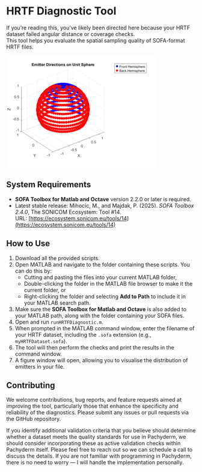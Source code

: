 # HRTF Diagnostic Tool

If you’re reading this, you’ve likely been directed here because your HRTF dataset failed angular distance or coverage checks.  
This tool helps you evaluate the spatial sampling quality of SOFA-format HRTF files.

<img src="EmitterDirectionsOnUnitSphere.png" alt="Diagram" width="400" />

## System Requirements

- **SOFA Toolbox for Matlab and Octave** version 2.2.0 or later is required.  
- Latest stable release: Mihocic, M., and Majdak, P. (2025). *SOFA Toolbox 2.4.0*, The SONICOM Ecosystem: Tool #14.  
  URL: [https://ecosystem.sonicom.eu/tools/14](https://ecosystem.sonicom.eu/tools/14)

## How to Use

1. Download all the provided scripts.  
2. Open MATLAB and navigate to the folder containing these scripts. You can do this by:  
   - Cutting and pasting the files into your current MATLAB folder,  
   - Double-clicking the folder in the MATLAB file browser to make it the current folder, or  
   - Right-clicking the folder and selecting **Add to Path** to include it in your MATLAB search path.  
3. Make sure the **SOFA Toolbox for Matlab and Octave** is also added to your MATLAB path, along with the folder containing your SOFA files.  
4. Open and run `runHRTFDiagnostic.m`.  
5. When prompted in the MATLAB command window, enter the filename of your HRTF dataset, including the `.sofa` extension (e.g., `myHRTFDataset.sofa`).  
6. The tool will then perform the checks and print the results in the command window.  
7. A figure window will open, allowing you to visualise the distribution of emitters in your file.

## Contributing

We welcome contributions, bug reports, and feature requests aimed at improving the tool, particularly those that enhance the specificity and reliability of the diagnostics. Please submit any issues or pull requests via the GitHub repository.

If you identify additional validation criteria that you believe should determine whether a dataset meets the quality standards for use in Pachyderm, we should consider incorporating these as active validation checks within Pachyderm itself. Please feel free to reach out so we can schedule a call to discuss the details. If you are not familiar with programming in Pachyderm, there is no need to worry — I will handle the implementation personally.
